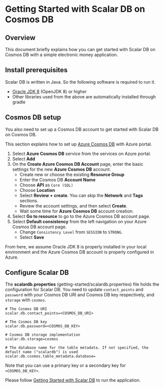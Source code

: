 # Getting Started with Scalar DB on Cosmos DB

## Overview
This document briefly explains how you can get started with Scalar DB on Cosmos DB with a simple electronic money application.

## Install prerequisites

Scalar DB is written in Java. So the following software is required to run it.

* [Oracle JDK 8](https://www.oracle.com/technetwork/java/javase/downloads/jdk8-downloads-2133151.html) (OpenJDK 8) or higher
* Other libraries used from the above are automatically installed through gradle

## Cosmos DB setup
You also need to set up a Cosmos DB account to get started with Scalar DB on Cosmos DB.

This section explains how to set up [Azure Cosmos DB](https://docs.microsoft.com/en-us/azure/cosmos-db/introduction) with Azure portal.
1. Select **Azure Cosmos DB** service from the services on Azure portal.
2. Select **Add**
3. On the **Create Azure Cosmos DB Account** page, enter the basic settings for the new **Azure Cosmos DB** account.
    * Create new or choose the existing **Resource Group**
    * Enter the Cosmos DB **Account Name**
    * Choose **API** as `Core (SQL)`
    * Choose **Location**
    * Select **Review + create**. You can skip the **Network** and **Tags** sections.
    * Review the account settings, and then select **Create**.
    *  Wait some time for **Azure Cosmos DB** account creation.
 4. Select **Go to resource** to go to the Azure Cosmos DB account page.
 5. Select **Default consistency** from the left navigation on your Azure Cosmos DB account page.
    * Change `Consistency Level` from `SESSION` to `STRONG`.
    * Select **Save**
        
From here, we assume Oracle JDK 8 is properly installed in your local environment and the Azure Cosmos DB account is properly configured in Azure.

## Configure Scalar DB
    
The **scalardb.properties** (getting-started/scalardb.properties) file holds the configuration for Scalar DB. You need to update `contact_points` and `password` with your Cosmos DB URI and Cosmos DB key respectively, and `storage` with `cosmos`.
    
```
# The Cosmos DB URI
scalar.db.contact_points=<COSMOS_DB_URI>

# The Cosmos DB key
scalar.db.password=<COSMOS_DB_KEY>

# Cosmos DB storage implementation
scalar.db.storage=cosmos

# The database name for the table metadata. If not specified, the default name ("scalardb") is used
scalar.db.cosmos.table_metadata.database=
```
Note that you can use a primary key or a secondary key for `<COSMOS_DB_KEY>`.

Please follow [Getting Started with Scalar DB](getting-started-with-scalardb.md) to run the application.

